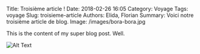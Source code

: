 Title: Troisième article !
Date: 2018-02-26 16:05
Category: Voyage
Tags: voyage
Slug: troisieme-article
Authors: Elida, Florian
Summary: Voici notre troisième article de blog.
Image: /images/bora-bora.jpg

This is the content of my super blog post. Well.

![Alt Text]({filename}/images/bora-bora.jpg)